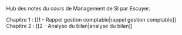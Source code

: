 Hub des notes du cours de Management de SI par Escuyer.

Chapitre 1 : [[1 - Rappel gestion comptable|rappel gestion comptable]]
Chapitre 2 : [[2 - Analyse du bilan|analyse du bilan]]